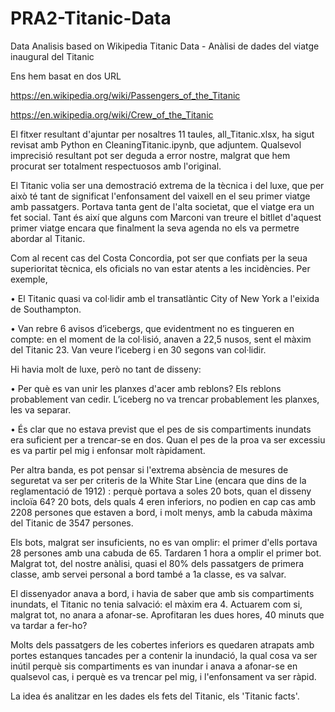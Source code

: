 # PRA2-Titanic-Data
Data Analisis based on Wikipedia Titanic Data - 
Anàlisi de dades del viatge inaugural del Titanic

Ens hem basat en dos URL

https://en.wikipedia.org/wiki/Passengers_of_the_Titanic

https://en.wikipedia.org/wiki/Crew_of_the_Titanic

El fitxer resultant d'ajuntar per nosaltres 11 taules, all_Titanic.xlsx, ha sigut revisat amb Python en CleaningTitanic.ipynb, que adjuntem.
Qualsevol imprecisió resultant pot ser deguda a error nostre, malgrat que hem procurat ser totalment respectuosos amb l'original.

El Titanic volia ser una demostració extrema de la tècnica i del luxe, que per això té tant de significat l'enfonsament del vaixell en el seu primer viatge amb passatgers. Portava tanta gent de l'alta societat, que el viatge era un fet social. Tant és així que alguns com Marconi van treure el bitllet d'aquest primer viatge encara que finalment la seva agenda no els va permetre abordar al Titanic.

Com al recent cas del Costa Concordia, pot ser que confiats per la seua superioritat tècnica, els oficials no van estar atents a les incidències.
Per exemple,

  •	El Titanic quasi va col·lidir amb el transatlàntic City of New York a l'eixida de Southampton.
  
  •	Van rebre 6 avisos d’icebergs, que evidentment no es tingueren en compte: en el moment de la col·lisió, anaven a 22,5 nusos, sent el màxim del Titanic 23. Van veure l’iceberg i en 30 segons van col·lidir.
  
Hi havia molt de luxe, però no tant de disseny:

  •	Per què es van unir les planxes d'acer amb reblons? Els reblons probablement van cedir. L’iceberg no va trencar probablement les planxes, les va separar.
  
  •	És clar que no estava previst que el pes de sis compartiments inundats era suficient per a trencar-se en dos. Quan el pes de la proa va ser excessiu es va partir pel mig i enfonsar molt ràpidament.
  
Per altra banda, es pot pensar si l'extrema absència de mesures de seguretat va ser per criteris de la White Star Line (encara que dins de la reglamentació de 1912) : perquè portava a soles 20 bots, quan el disseny incloïa 64? 20 bots, dels quals 4 eren inferiors, no podien en cap cas amb 2208 persones que estaven a bord, i molt menys, amb la cabuda màxima del Titanic de 3547 persones.

Els bots, malgrat ser insuficients, no es van omplir: el primer d'ells portava 28 persones amb una cabuda de 65. Tardaren 1 hora a omplir el primer bot. Malgrat tot, del nostre anàlisi, quasi el 80% dels passatgers de primera classe, amb servei personal a bord també a 1a classe, es va salvar.

El dissenyador anava a bord, i havia de saber que amb sis compartiments inundats, el Titanic no tenia salvació: el màxim era 4. Actuarem com si, malgrat tot, no anara a afonar-se. Aprofitaran les dues hores, 40 minuts que va tardar a fer-ho?

Molts dels passatgers de les cobertes inferiors es quedaren atrapats amb portes estanques tancades per a contenir la inundació, la qual cosa va ser inútil perquè sis compartiments es van inundar i anava a afonar-se en qualsevol cas, i perquè es va trencar pel mig, i l'enfonsament va ser ràpid.

La idea és analitzar en les dades els fets del Titanic, els 'Titanic facts'.
